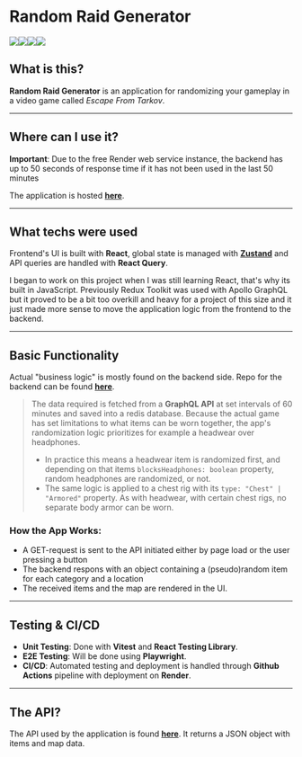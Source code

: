 # **Random Raid Generator**

![](https://img.shields.io/badge/React-20232A?style=for-the-badge&logo=react&logoColor=61DAFB)![](https://img.shields.io/badge/React_Query-FF4154?style=for-the-badge&logo=ReactQuery&logoColor=white)![](https://img.shields.io/badge/CSS3-1572B6?style=for-the-badge&logo=css3&logoColor=white)![](https://img.shields.io/badge/GitHub_Actions-2088FF?style=for-the-badge&logo=github-actions&logoColor=white)

## **What is this?**

**Random Raid Generator** is an application for randomizing your gameplay in a video game called _Escape From Tarkov_.

---

## **Where can I use it?**

**Important**: Due to the free Render web service instance, the backend has up to 50 seconds of response time if it has not been used in the last 50 minutes

The application is hosted [**here**](https://tarkov-gear-generator.onrender.com/).

---

## **What techs were used**

Frontend's UI is built with **React**, global state is managed with [**Zustand**](https://zustand.docs.pmnd.rs/getting-started/introduction) and API queries are handled with **React Query**.

I began to work on this project when I was still learning React, that's why its built in JavaScript. Previously Redux Toolkit was used with Apollo GraphQL but it proved to be a bit too overkill and heavy for a project of this size and it just made more sense to move the application logic from the frontend to the backend.

---

## **Basic Functionality**

Actual "business logic" is mostly found on the backend side. Repo for the backend can be found [**here**](https://github.com/joonaspo/tgg-backend).

> The data required is fetched from a **GraphQL API** at set intervals of 60 minutes and saved into a redis database. Because the actual game has set limitations to what items can be worn together, the app's randomization logic prioritizes for example a headwear over headphones.
>
> - In practice this means a headwear item is randomized first, and depending on that items `blocksHeadphones: boolean` property, random headphones are randomized, or not.
> - The same logic is applied to a chest rig with its `type: "Chest" | "Armored"` property. As with headwear, with certain chest rigs, no separate body armor can be worn.

### **How the App Works**:

- A GET-request is sent to the API initiated either by page load or the user pressing a button
- The backend respons with an object containing a (pseudo)random item for each category and a location
- The received items and the map are rendered in the UI.

---

## **Testing & CI/CD**

- **Unit Testing**: Done with **Vitest** and **React Testing Library**.
- **E2E Testing**: Will be done using **Playwright**.
- **CI/CD**: Automated testing and deployment is handled through **Github Actions** pipeline with deployment on **Render**.

---

## **The API?**

The API used by the application is found [**here**](https://tgg-backend.onrender.com/api/getRandomItems). It returns a JSON object with items and map data.
